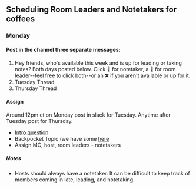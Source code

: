 ## Scheduling Room Leaders and Notetakers for coffees

### Monday

#### Post in the channel three separate messages:

1. Hey friends, who's available this week and is up for leading or taking notes? Both days posted below. Click :memo: for notetaker, a :speech_balloon: for room leader--feel free to click both--or an :x: if you aren't available or up for it.
2. Tuesday Thread
3. Thursday Thread

#### Assign

Around 12pm et on Monday post in slack for Tuesday. Anytime after Tuesday post for Thursday.

- [Intro question](https://github.com/Virtual-Coffee/VC-Community-Docs/blob/main/coffees/icebreaker-topics.md)
- Backpocket Topic (we have some [here](https://github.com/Virtual-Coffee/VC-Community-Docs/blob/main/coffees/topic-suggestions.md)
- Assign MC, host, room leaders - notetakers

##### Notes

- Hosts should always have a notetaker. It can be difficult to keep track of members coming in late, leading, and notetaking.
